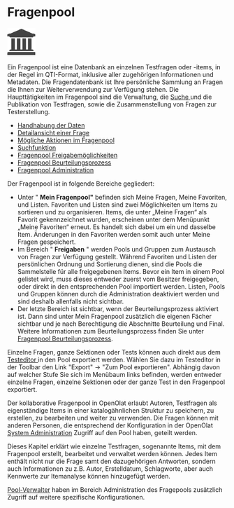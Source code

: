 # Fragenpool

![](assets/repository.png)

Ein Fragenpool ist eine Datenbank an einzelnen Testfragen oder -items, in der
Regel im QTI-Format, inklusive aller zugehörigen Informationen und Metadaten.
Die Fragendatenbank ist Ihre persönliche Sammlung an Fragen die Ihnen zur
Weiterverwendung zur Verfügung stehen. Die Haupttätigkeiten im Fragenpool sind
die Verwaltung, die [Suche ](Suchfunktion.html)und die Publikation von
Testfragen, sowie die Zusammenstellung von Fragen zur Testerstellung.

  * [Handhabung der Daten](Handhabung+der+Daten.html)
  * [Detailansicht einer Frage](Detailansicht+einer+Frage.html)
  * [Mögliche Aktionen im Fragenpool](../../pages/viewpage.action%EF%B9%96pageId=108593760.html)
  * [Suchfunktion](Suchfunktion.html)
  * [Fragenpool Freigabemöglichkeiten](../../pages/viewpage.action%EF%B9%96pageId=108593761.html)
  * [Fragenpool Beurteilungsprozess](Fragenpool+Beurteilungsprozess.html)
  * [Fragenpool Administration](Fragenpool+Administration.html)

Der Fragenpool ist in folgende Bereiche gegliedert:

  * Unter " **Mein Fragenpool"**  befinden sich Meine Fragen, Meine Favoriten, und Listen. Favoriten und Listen sind zwei Möglichkeiten um Items zu sortieren und zu organisieren. Items, die unter „Meine Fragen“ als Favorit gekennzeichnet wurden, erscheinen unter dem Menüpunkt „Meine Favoriten“ erneut. Es handelt sich dabei um ein und dasselbe Item. Änderungen in den Favoriten werden somit auch unter Meine Fragen gespeichert.
  * Im Bereich " **Freigaben** " werden Pools und Gruppen zum Austausch von Fragen zur Verfügung gestellt. Während Favoriten und Listen der persönlichen Ordnung und Sortierung dienen, sind die Pools die Sammelstelle für alle freigegebenen Items. Bevor ein Item in einem Pool gelistet wird, muss dieses entweder zuerst vom Besitzer freigegeben, oder direkt in den entsprechenden Pool importiert werden. Listen, Pools und Gruppen können durch die Administration deaktiviert werden und sind deshalb allenfalls nicht sichtbar. 
  * Der letzte Bereich ist sichtbar, wenn der Beurteilungsprozess aktiviert ist. Dann sind unter Mein Fragenpool zusätzlich die eigenen Fächer sichtbar und je nach Berechtigung die Abschnitte Beurteilung und Final. Weitere Informationen zum Beurteilungsprozess finden Sie unter [Fragenpool Beurteilungsprozess](Fragenpool+Beurteilungsprozess.html).

Einzelne Fragen, ganze Sektionen oder Tests können auch direkt aus dem
[Testeditor ](Testeditor.html)in den Pool exportiert werden. Wählen Sie dazu
im Testeditor in der Toolbar den Link "Export" → "Zum Pool exportieren".
Abhängig davon auf welcher Stufe Sie sich im Menübaum links befinden, werden
entweder einzelne Fragen, einzelne Sektionen oder der ganze Test in den
Fragenpool exportiert.

Der kollaborative Fragenpool in OpenOlat erlaubt Autoren, Testfragen als
eigenständige Items in einer katalogähnlichen Struktur zu speichern, zu
erstellen, zu bearbeiten und weiter zu verwenden. Die Fragen können mit
anderen Personen, die entsprechend der Konfiguration in der OpenOlat [System
Administration](Customizing.html) Zugriff auf den Pool haben, geteilt werden.

Dieses Kapitel erklärt wie einzelne Testfragen, sogenannte Items, mit dem
Fragenpool erstellt, bearbeitet und verwaltet werden können. Jedes Item
enthält nicht nur die Frage samt den dazugehörigen Antworten, sondern auch
Informationen zu z.B. Autor, Erstelldatum, Schlagworte, aber auch Kennwerte
zur Itemanalyse können hinzugefügt werden.

[Pool-Verwalter](Fragenpool+Administration.html) haben im Bereich
Administration des Fragepools zusätzlich Zugriff auf weitere spezifische
Konfigurationen.


